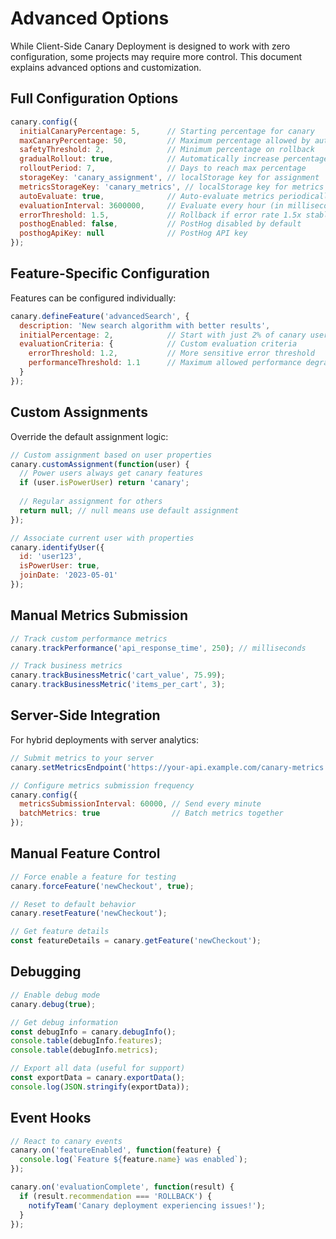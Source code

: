 # Advanced Options

While Client-Side Canary Deployment is designed to work with zero configuration, some projects may require more control. This document explains advanced options and customization.

## Full Configuration Options

```javascript
canary.config({
  initialCanaryPercentage: 5,      // Starting percentage for canary
  maxCanaryPercentage: 50,         // Maximum percentage allowed by auto-scaling
  safetyThreshold: 2,              // Minimum percentage on rollback
  gradualRollout: true,            // Automatically increase percentage
  rolloutPeriod: 7,                // Days to reach max percentage
  storageKey: 'canary_assignment', // localStorage key for assignment
  metricsStorageKey: 'canary_metrics', // localStorage key for metrics
  autoEvaluate: true,              // Auto-evaluate metrics periodically
  evaluationInterval: 3600000,     // Evaluate every hour (in milliseconds)
  errorThreshold: 1.5,             // Rollback if error rate 1.5x stable version
  posthogEnabled: false,           // PostHog disabled by default
  posthogApiKey: null              // PostHog API key
});
```

## Feature-Specific Configuration

Features can be configured individually:

```javascript
canary.defineFeature('advancedSearch', {
  description: 'New search algorithm with better results',
  initialPercentage: 2,            // Start with just 2% of canary users
  evaluationCriteria: {            // Custom evaluation criteria
    errorThreshold: 1.2,           // More sensitive error threshold
    performanceThreshold: 1.1      // Maximum allowed performance degradation
  }
});
```

## Custom Assignments

Override the default assignment logic:

```javascript
// Custom assignment based on user properties
canary.customAssignment(function(user) {
  // Power users always get canary features
  if (user.isPowerUser) return 'canary';
  
  // Regular assignment for others
  return null; // null means use default assignment
});

// Associate current user with properties
canary.identifyUser({
  id: 'user123',
  isPowerUser: true,
  joinDate: '2023-05-01'
});
```

## Manual Metrics Submission

```javascript
// Track custom performance metrics
canary.trackPerformance('api_response_time', 250); // milliseconds

// Track business metrics
canary.trackBusinessMetric('cart_value', 75.99);
canary.trackBusinessMetric('items_per_cart', 3);
```

## Server-Side Integration

For hybrid deployments with server analytics:

```javascript
// Submit metrics to your server
canary.setMetricsEndpoint('https://your-api.example.com/canary-metrics');

// Configure metrics submission frequency
canary.config({
  metricsSubmissionInterval: 60000, // Send every minute
  batchMetrics: true                // Batch metrics together
});
```

## Manual Feature Control

```javascript
// Force enable a feature for testing
canary.forceFeature('newCheckout', true);

// Reset to default behavior
canary.resetFeature('newCheckout');

// Get feature details
const featureDetails = canary.getFeature('newCheckout');
```

## Debugging

```javascript
// Enable debug mode
canary.debug(true);

// Get debug information
const debugInfo = canary.debugInfo();
console.table(debugInfo.features);
console.table(debugInfo.metrics);

// Export all data (useful for support)
const exportData = canary.exportData();
console.log(JSON.stringify(exportData));
```

## Event Hooks

```javascript
// React to canary events
canary.on('featureEnabled', function(feature) {
  console.log(`Feature ${feature.name} was enabled`);
});

canary.on('evaluationComplete', function(result) {
  if (result.recommendation === 'ROLLBACK') {
    notifyTeam('Canary deployment experiencing issues!');
  }
});
```
